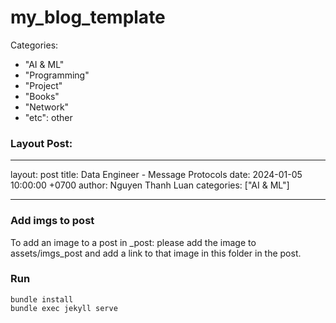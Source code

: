 # my_blog_template

Categories:
-  "AI & ML"
- "Programming"
- "Project"
- "Books"
- "Network"
- "etc": other


### Layout Post:

---
layout: post
title: Data Engineer - Message Protocols
date: 2024-01-05 10:00:00 +0700
author: Nguyen Thanh Luan
categories: ["AI & ML"]

---


### Add imgs to post

To add an image to a post in _post: please add the image to assets/imgs_post and add a link to that image in this folder in the post.

### Run

```
bundle install
bundle exec jekyll serve
```